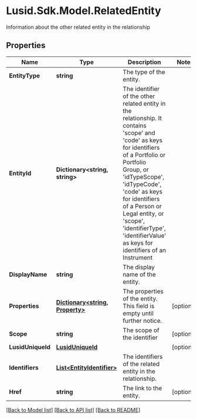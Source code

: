 # Lusid.Sdk.Model.RelatedEntity
Information about the other related entity in the relationship

## Properties

Name | Type | Description | Notes
------------ | ------------- | ------------- | -------------
**EntityType** | **string** | The type of the entity. | 
**EntityId** | **Dictionary&lt;string, string&gt;** | The identifier of the other related entity in the relationship. It contains &#39;scope&#39; and &#39;code&#39; as keys for identifiers of a Portfolio or Portfolio Group, or &#39;idTypeScope&#39;, &#39;idTypeCode&#39;, &#39;code&#39; as keys for identifiers of a Person or Legal entity, or &#39;scope&#39;, &#39;identifierType&#39;, &#39;identifierValue&#39; as keys for identifiers of an Instrument | 
**DisplayName** | **string** | The display name of the entity. | 
**Properties** | [**Dictionary&lt;string, Property&gt;**](Property.md) | The properties of the entity. This field is empty until further notice. | [optional] 
**Scope** | **string** | The scope of the identifier | [optional] 
**LusidUniqueId** | [**LusidUniqueId**](LusidUniqueId.md) |  | [optional] 
**Identifiers** | [**List&lt;EntityIdentifier&gt;**](EntityIdentifier.md) | The identifiers of the related entity in the relationship. | 
**Href** | **string** | The link to the entity. | [optional] 

[[Back to Model list]](../README.md#documentation-for-models) [[Back to API list]](../README.md#documentation-for-api-endpoints) [[Back to README]](../README.md)

